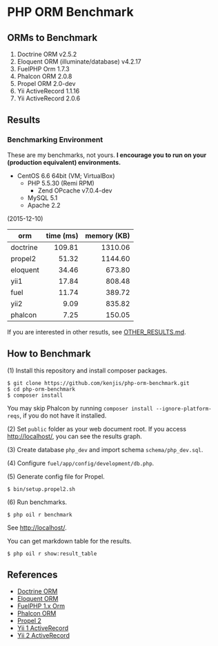 # PHP ORM Benchmark

## ORMs to Benchmark

1. Doctrine ORM v2.5.2
1. Eloquent ORM (illuminate/database) v4.2.17
1. FuelPHP Orm 1.7.3
1. Phalcon ORM 2.0.8
1. Propel ORM 2.0-dev
1. Yii ActiveRecord 1.1.16
1. Yii ActiveRecord 2.0.6

## Results

### Benchmarking Environment

These are my benchmarks, not yours. **I encourage you to run on your (production equivalent) environments.**

* CentOS 6.6 64bit (VM; VirtualBox)
  * PHP 5.5.30 (Remi RPM)
    * Zend OPcache v7.0.4-dev
  * MySQL 5.1
  * Apache 2.2

(2015-12-10)

|orm                |time (ms)|memory (KB) |
|-------------------|--------:|-----------:|
|doctrine           |   109.81|     1310.06|
|propel2            |    51.32|     1144.60|
|eloquent           |    34.46|      673.80|
|yii1               |    17.84|      808.48|
|fuel               |    11.74|      389.72|
|yii2               |     9.09|      835.82|
|phalcon            |     7.25|      150.05|

If you are interested in other resutls, see [OTHER_RESULTS.md](OTHER_RESULTS.md).

## How to Benchmark

(1) Install this repository and install composer packages.

~~~
$ git clone https://github.com/kenjis/php-orm-benchmark.git
$ cd php-orm-benchmark
$ composer install
~~~

You may skip Phalcon by running `composer install --ignore-platform-reqs`, if you do not have it installed.

(2) Set `public` folder as your web document root. If you access <http://localhost/>, you can see the results graph.

(3) Create database `php_dev` and import schema `schema/php_dev.sql`.

(4) Configure `fuel/app/config/development/db.php`.

(5) Generate config file for Propel.

~~~
$ bin/setup.propel2.sh
~~~

(6) Run benchmarks.

~~~
$ php oil r benchmark
~~~

See <http://localhost/>.

You can get markdown table for the results.

~~~
$ php oil r show:result_table
~~~

## References

* [Doctrine ORM](http://www.doctrine-project.org/projects/orm.html)
* [Eloquent ORM](https://github.com/illuminate/database)
* [FuelPHP 1.x Orm](http://fuelphp.com/docs/packages/orm/intro.html)
* [Phalcon ORM](http://docs.phalconphp.com/en/latest/reference/models.html)
* [Propel 2](http://propelorm.org/)
* [Yii 1 ActiveRecord](http://www.yiiframework.com/doc/guide/1.1/en/database.ar)
* [Yii 2 ActiveRecord](http://www.yiiframework.com/doc-2.0/guide-db-active-record.html)
